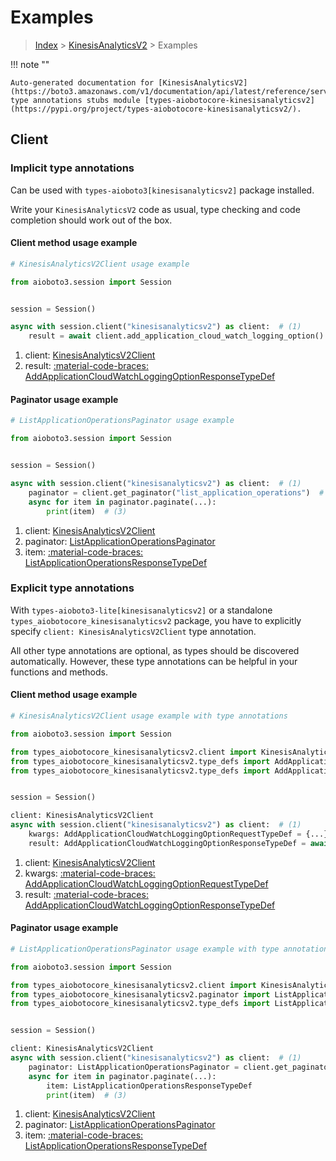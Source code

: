 # Examples

> [Index](../README.md) > [KinesisAnalyticsV2](./README.md) > Examples

!!! note ""

    Auto-generated documentation for [KinesisAnalyticsV2](https://boto3.amazonaws.com/v1/documentation/api/latest/reference/services/kinesisanalyticsv2.html#kinesisanalyticsv2)
    type annotations stubs module [types-aiobotocore-kinesisanalyticsv2](https://pypi.org/project/types-aiobotocore-kinesisanalyticsv2/).

## Client

### Implicit type annotations

Can be used with `types-aioboto3[kinesisanalyticsv2]` package installed.

Write your `KinesisAnalyticsV2` code as usual,
type checking and code completion should work out of the box.



#### Client method usage example

```python
# KinesisAnalyticsV2Client usage example

from aioboto3.session import Session


session = Session()

async with session.client("kinesisanalyticsv2") as client:  # (1)
    result = await client.add_application_cloud_watch_logging_option()  # (2)
```

1. client: [KinesisAnalyticsV2Client](./client.md)
2. result: [:material-code-braces: AddApplicationCloudWatchLoggingOptionResponseTypeDef](./type_defs.md#addapplicationcloudwatchloggingoptionresponsetypedef)



#### Paginator usage example

```python
# ListApplicationOperationsPaginator usage example

from aioboto3.session import Session


session = Session()

async with session.client("kinesisanalyticsv2") as client:  # (1)
    paginator = client.get_paginator("list_application_operations")  # (2)
    async for item in paginator.paginate(...):
        print(item)  # (3)
```

1. client: [KinesisAnalyticsV2Client](./client.md)
2. paginator: [ListApplicationOperationsPaginator](./paginators.md#listapplicationoperationspaginator)
3. item: [:material-code-braces: ListApplicationOperationsResponseTypeDef](./type_defs.md#listapplicationoperationsresponsetypedef)




### Explicit type annotations

With `types-aioboto3-lite[kinesisanalyticsv2]`
or a standalone `types_aiobotocore_kinesisanalyticsv2` package, you have to explicitly specify
`client: KinesisAnalyticsV2Client` type annotation.

All other type annotations are optional, as types should be discovered automatically.
However, these type annotations can be helpful in your functions and methods.


#### Client method usage example

```python
# KinesisAnalyticsV2Client usage example with type annotations

from aioboto3.session import Session

from types_aiobotocore_kinesisanalyticsv2.client import KinesisAnalyticsV2Client
from types_aiobotocore_kinesisanalyticsv2.type_defs import AddApplicationCloudWatchLoggingOptionResponseTypeDef
from types_aiobotocore_kinesisanalyticsv2.type_defs import AddApplicationCloudWatchLoggingOptionRequestTypeDef


session = Session()

client: KinesisAnalyticsV2Client
async with session.client("kinesisanalyticsv2") as client:  # (1)
    kwargs: AddApplicationCloudWatchLoggingOptionRequestTypeDef = {...}  # (2)
    result: AddApplicationCloudWatchLoggingOptionResponseTypeDef = await client.add_application_cloud_watch_logging_option(**kwargs)  # (3)
```

1. client: [KinesisAnalyticsV2Client](./client.md)
2. kwargs: [:material-code-braces: AddApplicationCloudWatchLoggingOptionRequestTypeDef](./type_defs.md#addapplicationcloudwatchloggingoptionrequesttypedef)
3. result: [:material-code-braces: AddApplicationCloudWatchLoggingOptionResponseTypeDef](./type_defs.md#addapplicationcloudwatchloggingoptionresponsetypedef)



#### Paginator usage example

```python
# ListApplicationOperationsPaginator usage example with type annotations

from aioboto3.session import Session

from types_aiobotocore_kinesisanalyticsv2.client import KinesisAnalyticsV2Client
from types_aiobotocore_kinesisanalyticsv2.paginator import ListApplicationOperationsPaginator
from types_aiobotocore_kinesisanalyticsv2.type_defs import ListApplicationOperationsResponseTypeDef


session = Session()

client: KinesisAnalyticsV2Client
async with session.client("kinesisanalyticsv2") as client:  # (1)
    paginator: ListApplicationOperationsPaginator = client.get_paginator("list_application_operations")  # (2)
    async for item in paginator.paginate(...):
        item: ListApplicationOperationsResponseTypeDef
        print(item)  # (3)
```

1. client: [KinesisAnalyticsV2Client](./client.md)
2. paginator: [ListApplicationOperationsPaginator](./paginators.md#listapplicationoperationspaginator)
3. item: [:material-code-braces: ListApplicationOperationsResponseTypeDef](./type_defs.md#listapplicationoperationsresponsetypedef)




